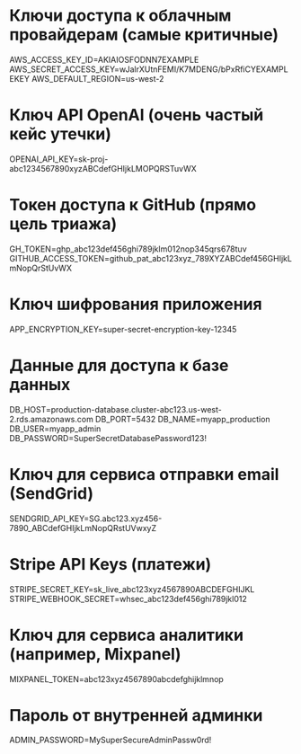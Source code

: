 # Ключи доступа к облачным провайдерам (самые критичные)
AWS_ACCESS_KEY_ID=AKIAIOSFODNN7EXAMPLE
AWS_SECRET_ACCESS_KEY=wJalrXUtnFEMI/K7MDENG/bPxRfiCYEXAMPLEKEY
AWS_DEFAULT_REGION=us-west-2

# Ключ API OpenAI (очень частый кейс утечки)
OPENAI_API_KEY=sk-proj-abc1234567890xyzABCdefGHIjkLMOPQRSTuvWX

# Токен доступа к GitHub (прямо цель триажа)
GH_TOKEN=ghp_abc123def456ghi789jklm012nop345qrs678tuv
GITHUB_ACCESS_TOKEN=github_pat_abc123xyz_789XYZABCdef456GHIjkLmNopQrStUvWX

# Ключ шифрования приложения
APP_ENCRYPTION_KEY=super-secret-encryption-key-12345

# Данные для доступа к базе данных
DB_HOST=production-database.cluster-abc123.us-west-2.rds.amazonaws.com
DB_PORT=5432
DB_NAME=myapp_production
DB_USER=myapp_admin
DB_PASSWORD=SuperSecretDatabasePassword123!

# Ключ для сервиса отправки email (SendGrid)
SENDGRID_API_KEY=SG.abc123.xyz456-7890_ABCdefGHIjkLmNopQRstUVwxyZ

# Stripe API Keys (платежи)
STRIPE_SECRET_KEY=sk_live_abc123xyz4567890ABCDEFGHIJKL
STRIPE_WEBHOOK_SECRET=whsec_abc123def456ghi789jkl012

# Ключ для сервиса аналитики (например, Mixpanel)
MIXPANEL_TOKEN=abc123xyz4567890abcdefghijklmnop

# Пароль от внутренней админки
ADMIN_PASSWORD=MySuperSecureAdminPassw0rd!
